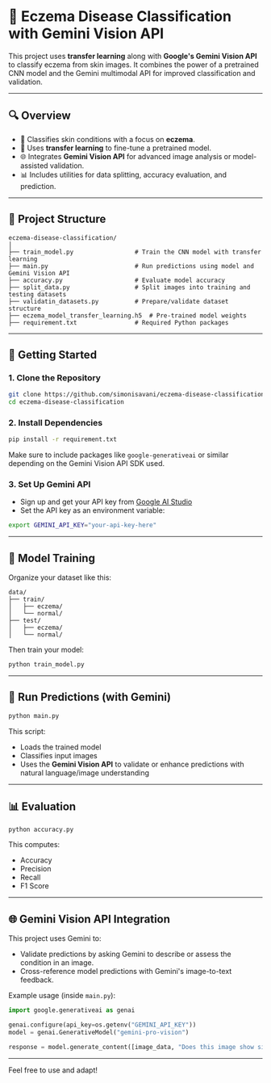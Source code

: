# 🧬 Eczema Disease Classification with Gemini Vision API

This project uses **transfer learning** along with **Google's Gemini Vision API** to classify eczema from skin images. It combines the power of a pretrained CNN model and the Gemini multimodal API for improved classification and validation.

---

## 🔍 Overview

- 🔬 Classifies skin conditions with a focus on **eczema**.
- 🧠 Uses **transfer learning** to fine-tune a pretrained model.
- 🌐 Integrates **Gemini Vision API** for advanced image analysis or model-assisted validation.
- 📊 Includes utilities for data splitting, accuracy evaluation, and prediction.

---

## 📁 Project Structure

```
eczema-disease-classification/
│
├── train_model.py                 # Train the CNN model with transfer learning
├── main.py                        # Run predictions using model and Gemini Vision API
├── accuracy.py                    # Evaluate model accuracy
├── split_data.py                  # Split images into training and testing datasets
├── validatin_datasets.py          # Prepare/validate dataset structure
├── eczema_model_transfer_learning.h5  # Pre-trained model weights
├── requirement.txt                # Required Python packages
```

---

## 🚀 Getting Started

### 1. Clone the Repository
```bash
git clone https://github.com/simonisavani/eczema-disease-classification.git
cd eczema-disease-classification
```

### 2. Install Dependencies
```bash
pip install -r requirement.txt
```

Make sure to include packages like `google-generativeai` or similar depending on the Gemini Vision API SDK used.

### 3. Set Up Gemini API

- Sign up and get your API key from [Google AI Studio](https://makersuite.google.com/)
- Set the API key as an environment variable:
```bash
export GEMINI_API_KEY="your-api-key-here"
```

---

## 🧠 Model Training

Organize your dataset like this:

```
data/
├── train/
│   ├── eczema/
│   └── normal/
├── test/
│   ├── eczema/
│   └── normal/
```

Then train your model:

```bash
python train_model.py
```

---

## 🤖 Run Predictions (with Gemini)

```bash
python main.py
```

This script:
- Loads the trained model
- Classifies input images
- Uses the **Gemini Vision API** to validate or enhance predictions with natural language/image understanding

---

## 📊 Evaluation

```bash
python accuracy.py
```

This computes:
- Accuracy
- Precision
- Recall
- F1 Score

---

## 🌐 Gemini Vision API Integration

This project uses Gemini to:
- Validate predictions by asking Gemini to describe or assess the condition in an image.
- Cross-reference model predictions with Gemini's image-to-text feedback.

Example usage (inside `main.py`):
```python
import google.generativeai as genai

genai.configure(api_key=os.getenv("GEMINI_API_KEY"))
model = genai.GenerativeModel("gemini-pro-vision")

response = model.generate_content([image_data, "Does this image show signs of eczema?"])
```

---

Feel free to use and adapt!
